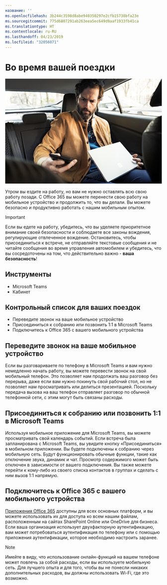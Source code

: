 ```yaml
---
название: ''
ms.openlocfilehash: 3b244c3598d8abe940350297e2cfb15738bfa23e
ms.sourcegitcommit: 775d6807291ab263eea5ec649d9aaf1933fb41ca
ms.translationtype: HT
ms.contentlocale: ru-RU
ms.lasthandoff: 04/23/2019
ms.locfileid: "32056071"
---
```

# <a name="during-your-commute"></a>Во время вашей поездки

![Поездка визуальная](media/ditl_commute.png)

Утром вы ездите на работу, но вам не нужно оставлять всю свою работу позади. С Office 365 вы можете перенести свою работу на мобильное устройство и продолжить то, что вы делали.  Вы можете безопасно и продуктивно работать с нашим мобильным опытом.  

> [!IMPORTANT]
> Если вы едете на работу, убедитесь, что вы уделяете приоритетное внимание своей безопасности и соблюдаете все законы вождения, регулирующие отвлеченное вождение. Остановитесь, чтобы присоединиться к встрече, не отправляйте текстовые сообщения и не читайте сообщения во время управления автомобилем и убедитесь, что вы сосредоточены на том, что действительно важно - **ваша безопасность**!


## <a name="tools"></a>Инструменты
- Microsoft Teams
- Кабинет 

## <a name="checklist-for-your-commute"></a>Контрольный список для ваших поездок
- Переведите звонок на ваше мобильное устройство
- Присоединиться к собранию или позвонить 1:1 в Microsoft Teams
- Подключитесь к Office 365 с вашего мобильного устройства
 
## <a name="transfer-a-call-to-your-mobile-device"></a>Переведите звонок на ваше мобильное устройство
Если вы разговариваете по телефону в Microsoft Teams и вам нужно немедленно начать работу, вы можете перевести звонок на свой мобильный телефон. Это позволяет нам продолжать ваш разговор без перерыва, даже если вам нужно покинуть свой рабочий стол, но не позволяет нам просматривать или делиться презентацией. Поскольку передача вызова на ваш телефон отправляет разговор по обычной телефонной сети, с этим могут быть связаны расходы.

## <a name="join-a-meeting-or-have-a-11-call-in-microsoft-teams"></a>Присоединиться к собранию или позвонить 1:1 в Microsoft Teams
Используя мобильное приложение для Microsoft Teams, вы можете просматривать свой календарь событий.  Если встреча была запланирована с Microsoft Teams, вы увидите кнопку «Присоединиться» в мобильном приложении. Вы будете подключены к собранию через мобильную сеть.  Будут функционировать обычные функции, такие как отключение звука, динамик и чат.  Просмотр содержимого может быть отключен в зависимости от вашего подключения. Вы также можете перейти к кому-либо из своего списка контактов в группах и сделать с ним вызов 1:1 напрямую. 

## <a name="connect-to-office-365-from-your-mobile-device"></a>Подключитесь к Office 365 с вашего мобильного устройства
[Приложения Office 365](https://support.office.com/en-us/article/set-up-office-apps-and-email-on-a-mobile-device-7dabb6cb-0046-40b6-81fe-767e0b1f014f?ui=en-US&rs=en-US&ad=US) доступны для всех основных платформ, и вы можете использовать их для доступа ко всем нашим файлам, расположенным на сайтах SharePoint Online или OneDrive для бизнеса. Если ваша организация использует двухфакторную аутентификацию, вам может потребоваться аутентификация по телефону или с помощью приложения аутентификации, которое необходимо настроить заранее.  

> [!NOTE]
> Имейте в виду, что использование онлайн-функций на вашем телефоне может повлечь за собой расходы, если вы используете мобильную сеть. Для лучшего опыта и для того, чтобы вы не понесли никаких дополнительных расходов, вы должны использовать Wi-Fi, где это возможно.